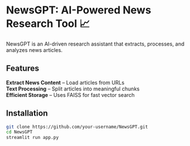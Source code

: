 # **NewsGPT: AI-Powered News Research Tool 📈**  

NewsGPT is an AI-driven research assistant that extracts, processes, and analyzes news articles. 

## **Features**  
**Extract News Content** – Load articles from URLs  
**Text Processing** – Split articles into meaningful chunks  
**Efficient Storage** – Uses FAISS for fast vector search  

## **Installation**  
 
```sh
git clone https://github.com/your-username/NewsGPT.git  
cd NewsGPT
streamlit run app.py 
```